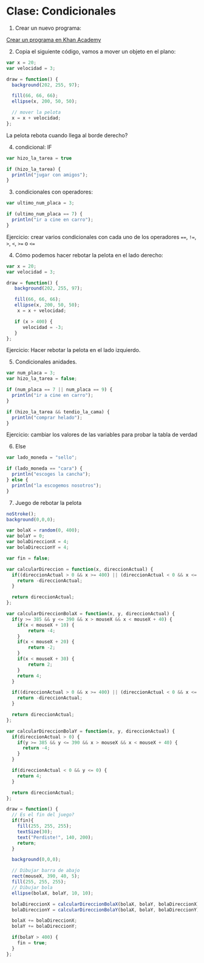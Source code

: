 # Clase: Condicionales

1. Crear un nuevo programa:

[Crear un programa en Khan Academy](https://es.khanacademy.org/computer-programming/new/pjs)

2. Copia el siguiente código, vamos a mover un objeto en el plano:

```javascript
var x = 20;
var velocidad = 3;

draw = function() {
  background(202, 255, 97);

  fill(66, 66, 66);
  ellipse(x, 200, 50, 50);

  // mover la pelota
  x = x + velocidad;
};
```

La pelota rebota cuando llega al borde derecho?

4. condicional: IF

```javascript
var hizo_la_tarea = true

if (hizo_la_tarea) {
  println("jugar con amigos");
}
```

3. condicionales con operadores:

```javascript
var ultimo_num_placa = 3;

if (ultimo_num_placa == 7) {
  println("ir a cine en carro");
}
```

Ejercicio: crear varios condicionales con cada uno de los operadores `==`, `!=`, `>`, `<`, `>=` o `<=`

4. Cómo podemos hacer rebotar la pelota en el lado derecho:

```javascript
var x = 20;
var velocidad = 3;

draw = function() {
   background(202, 255, 97);

   fill(66, 66, 66);
   ellipse(x, 200, 50, 50);
    x = x + velocidad;

   if (x > 400) {
      velocidad = -3;
   }
};
```

Ejercicio: Hacer rebotar la pelota en el lado izquierdo.

5. Condicionales anidades.

```javascript
var num_placa = 3;
var hizo_la_tarea = false;

if (num_placa == 7 || num_placa == 9) {
  println("ir a cine en carro");
}

if (hizo_la_tarea && tendio_la_cama) {
  println("comprar helado");
}
```

Ejercicio: cambiar los valores de las variables para probar la tabla de verdad

6. Else

```javascript
var lado_moneda = "sello";

if (lado_moneda == "cara") {
  println("escoges la cancha");
} else {
  println("la escogemos nosotros");
}
```

7. Juego de rebotar la pelota

```javascript
noStroke();
background(0,0,0);

var bolaX = random(0, 400);
var bolaY = 0;
var bolaDireccionX = 4;
var bolaDireccionY = 4;

var fin = false;

var calcularDireccion = function(x, direccionActual) {
  if((direccionActual > 0 && x >= 400) || (direccionActual < 0 && x <= 0)) {
    return -direccionActual;
  }

  return direccionActual;
};

var calcularDireccionBolaX = function(x, y, direccionActual) {
  if(y >= 385 && y <= 390 && x > mouseX && x < mouseX + 40) {
    if(x < mouseX + 10) {
        return -4;
    }
    if(x < mouseX + 20) {
        return -2;
    }
    if(x < mouseX + 30) {
        return 2;
    }
    return 4;
  }

  if((direccionActual > 0 && x >= 400) || (direccionActual < 0 && x <= 0)) {
    return -direccionActual;
  }

  return direccionActual;
};

var calcularDireccionBolaY = function(x, y, direccionActual) {
  if(direccionActual > 0) {
    if(y >= 385 && y <= 390 && x > mouseX && x < mouseX + 40) {
      return -4;
    }
  }

  if(direccionActual < 0 && y <= 0) {
    return 4;
  }

  return direccionActual;
};

draw = function() {
  // Es el fin del juego?
  if(fin){
    fill(255, 255, 255);
    textSize(30);
    text("Perdiste!", 140, 200);
    return;
  }

  background(0,0,0);

  // Dibujar barra de abajo
  rect(mouseX, 390, 40, 5);
  fill(255, 255, 255);
  // Dibujar bola
  ellipse(bolaX, bolaY, 10, 10);

  bolaDireccionX = calcularDireccionBolaX(bolaX, bolaY, bolaDireccionX);
  bolaDireccionY = calcularDireccionBolaY(bolaX, bolaY, bolaDireccionY);

  bolaX += bolaDireccionX;
  bolaY += bolaDireccionY;

  if(bolaY > 400) {
    fin = true;
  }
};
```
